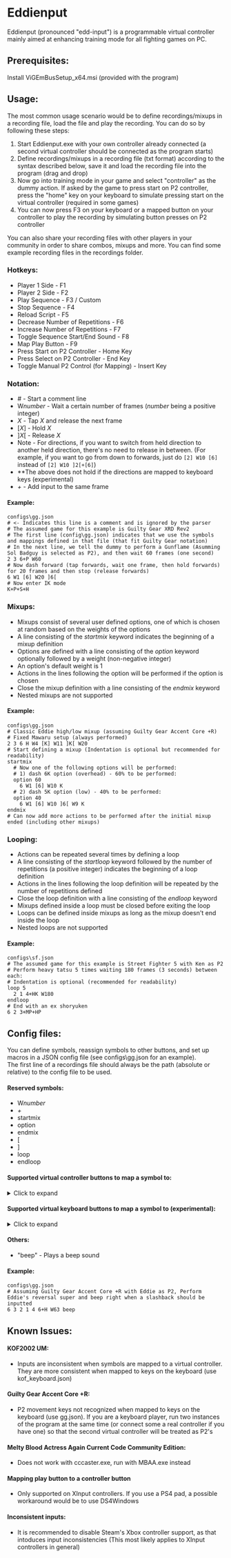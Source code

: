 # Eddienput
Eddienput (pronounced "edd-input") is a programmable virtual controller mainly aimed at enhancing training mode for all fighting games on PC. 

## Prerequisites:  
Install ViGEmBusSetup_x64.msi (provided with the program)

## Usage:
The most common usage scenario would be to define recordings/mixups in a recording file, load the file and play the recording. You can do so by following these steps:
1. Start Eddienput.exe with your own controller already connected (a second virtual controller should be connected as the program starts)
2. Define recordings/mixups in a recording file (txt format) according to the syntax described below, save it and load the recording file into the program (drag and drop)
3. Now go into training mode in your game and select "controller" as the dummy action. If asked by the game to press start on P2 controller, press the "home" key on your keyboard to simulate pressing start on the virtual controller (required in some games) 
4. You can now press F3 on your keyboard or a mapped button on your controller to play the recording by simulating button presses on P2 controller

You can also share your recording files with other players in your community in order to share combos, mixups and more. You can find some example recording files in the recordings folder.

### Hotkeys:
* Player 1 Side                          - F1
* Player 2 Side                          - F2
* Play Sequence                          - F3 / Custom
* Stop Sequence                          - F4
* Reload Script                          - F5
* Decrease Number of Repetitions         - F6
* Increase Number of Repetitions         - F7
* Toggle Sequence Start/End Sound        - F8
* Map Play Button                        - F9
* Press Start on P2 Controller           - Home Key
* Press Select on P2 Controller          - End Key
* Toggle Manual P2 Control (for Mapping) - Insert Key

### Notation:  
* *#* - Start a comment line
* W*number* - Wait a certain number of frames (*number* being a positive integer)
* *X* - Tap *X* and release the next frame
* [*X*] - Hold *X*
* ]*X*[ - Release *X*
* Note - For directions, if you want to switch from held direction to another held direction, 
there's no need to release in between.
(For example, if you want to go from down to forwards, just do 
```[2] W10 [6]``` 
instead of 
```[2] W10 ]2[+[6]```)
* **The above does not hold if the directions are mapped to keyboard keys (experimental)
* *+* - Add input to the same frame
#### Example:
```
configs\gg.json
# <- Indicates this line is a comment and is ignored by the parser
# The assumed game for this example is Guilty Gear XRD Rev2
# The first line (config\gg.json) indicates that we use the symbols and mappings defined in that file (that fit Guilty Gear notation)
# In the next line, we tell the dummy to perform a Gunflame (Asumming Sol Badguy is selected as P2), and then wait 60 frames (one second)
2 3 6+P W60
# Now dash forward (tap forwards, wait one frame, then hold forwards) for 20 frames and then stop (release forwards)
6 W1 [6] W20 ]6[
# Now enter IK mode
K+P+S+H
```

### Mixups:
* Mixups consist of several user defined options, one of which is chosen at random based on the weights of the options
* A line consisting of the *startmix* keyword indicates the beginning of a mixup definition
* Options are defined with a line consisting of the *option* keyword optionally followed by a weight (non-negative integer)
* An option's default weight is 1
* Actions in the lines following the option will be performed if the option is chosen
* Close the mixup definition with a line consisting of the *endmix* keyword
* Nested mixups are not supported
#### Example:
```
configs\gg.json
# Classic Eddie high/low mixup (assuming Guilty Gear Accent Core +R)
# Fixed Mawaru setup (always performed)
2 3 6 H W4 [K] W11 ]K[ W20
# Start defining a mixup (Indentation is optional but recommended for readability)
startmix
  # Now one of the following options will be performed:
  # 1) dash 6K option (overhead) - 60% to be performed:
  option 60
    6 W1 [6] W10 K
  # 2) dash 5K option (low) - 40% to be performed:
  option 40
    6 W1 [6] W10 ]6[ W9 K
endmix
# Can now add more actions to be performed after the initial mixup ended (including other mixups)
```

### Looping:
* Actions can be repeated several times by defining a loop 
* A line consisting of the *startloop* keyword followed by the number of repetitions (a positive integer) indicates the beginning of a loop definition
* Actions in the lines following the loop definition will be repeated by the number of repetitions defined
* Close the loop definition with a line consisting of the *endloop* keyword
* Mixups defined inside a loop must be closed before exiting the loop
* Loops can be defined inside mixups as long as the mixup doesn't end inside the loop
* Nested loops are not supported
#### Example:
```
configs\sf.json
# The assumed game for this example is Street Fighter 5 with Ken as P2
# Perform heavy tatsu 5 times waiting 180 frames (3 seconds) between each:
# Indentation is optional (recommended for readability)
loop 5
  2 1 4+HK W180
endloop
# End with an ex shoryuken
6 2 3+MP+HP
```

## Config files:  
You can define symbols, reassign symbols to other buttons, and set up macros in a JSON config file (see configs\gg.json for an example).  
The first line of a recordings file should always be the path (absolute or relative) to the config file to be used.

#### Reserved symbols:  
* W*number*
* *+*
* startmix
* option
* endmix
* [
* ]
* loop
* endloop

#### Supported virtual controller buttons to map a symbol to:  
<details>
  <summary>Click to expand</summary>
  
  * "BtnA"
  * "BtnB"
  * "BtnX"
  * "BtnY"
  * "BtnShoulderR"
  * "BtnShoulderL"
  * "BtnBack"
  * "BtnStart"
  * "TriggerR"
  * "TriggerL"
  * { "Dpad": "down" }
  * { "Dpad": "left" }
  * { "Dpad": "right" }
  * { "Dpad": "up" }
  * { "Dpad": "down_left" }
  * { "Dpad": "down_right" }
  * { "Dpad": "up_left" }
  * { "Dpad": "up_right" }
</details>


#### Supported virtual keyboard buttons to map a symbol to (experimental):
<details>
  <summary>Click to expand</summary>
  
  * 'shift'
  * '0'             
  * '1'             
  * '2'             
  * '3'             
  * '4'             
  * '5'             
  * '6'             
  * '7'             
  * '8'             
  * '9'             
  * 'a'             
  * 'b'             
  * 'c'             
  * 'd'             
  * 'e'             
  * 'f'             
  * 'g'             
  * 'h'             
  * 'i'             
  * 'j'             
  * 'k'             
  * 'l'             
  * 'm'             
  * 'n'             
  * 'o'             
  * 'p'             
  * 'q'             
  * 'r'             
  * 's'             
  * 't'             
  * 'u'             
  * 'v'             
  * 'w'             
  * 'x'             
  * 'y'             
  * 'z'             
  * 'numpad_enter'
  * 'numpad_1'      
  * 'numpad_2'      
  * 'numpad_3'      
  * 'numpad_4'      
  * 'numpad_5'      
  * 'numpad_6'      
  * 'numpad_7'      
  * 'numpad_8'      
  * 'numpad_9'      
  * 'numpad_0'      
  * '-'             
  * '+'             
  * 'left'          
  * 'up'            
  * 'right'         
  * 'down'          
  * 'space'         
  * 'enter'         
</details>

#### Others:
* "beep" - Plays a beep sound
#### Example:
```
configs\gg.json
# Assuming Guilty Gear Accent Core +R with Eddie as P2, Perform Eddie's reversal super and beep right when a slashback should be inputted
6 3 2 1 4 6+H W63 beep
```

## Known Issues:
#### KOF2002 UM:
* Inputs are inconsistent when symbols are mapped to a virtual controller. They are more consistent when mapped to keys on the keyboard (use kof_keyboard.json)

#### Guilty Gear Accent Core +R:
* P2 movement keys not recognized when mapped to keys on the keyboard (use gg.json). If you are a keyboard player, run two instances of the program at the same time (or connect some a real controller if you have one) so that the second virtual controller will be treated as P2's

#### Melty Blood Actress Again Current Code Community Edition:
* Does not work with cccaster.exe, run with MBAA.exe instead

#### Mapping play button to a controller button
* Only supported on XInput controllers. If you use a PS4 pad, a possible workaround would be to use DS4Windows

#### Inconsistent inputs:
* It is recommended to disable Steam's Xbox controller support, as that intoduces input inconsistencies (This most likely applies to XInput controllers in general)
